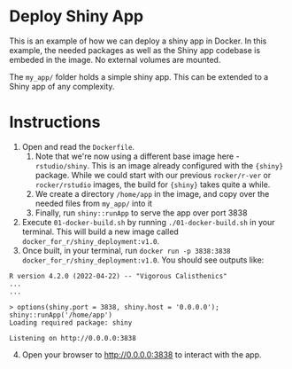 # Deploy Shiny App

This is an example of how we can deploy a shiny app in Docker. In this example, the needed packages as well as the Shiny app codebase is embeded in the image. No external volumes are mounted.

The `my_app/` folder holds a simple shiny app. This can be extended to a Shiny app of any complexity.

# Instructions

1. Open and read the `Dockerfile`. 
   1. Note that we're now using a different base image here - `rstudio/shiny`. This is an image already configured with the `{shiny}` package. While we could start with our previous `rocker/r-ver` or `rocker/rstudio` images, the build for `{shiny}` takes quite a while.
   2. We create a directory `/home/app` in the image, and copy over the needed files from `my_app/` into it
   3. Finally, run `shiny::runApp` to serve the app over port 3838
2. Execute `01-docker-build.sh` by running `./01-docker-build.sh` in your terminal. This will build a new image called `docker_for_r/shiny_deployment:v1.0`.
3. Once built, in your terminal, run `docker run -p 3838:3838 docker_for_r/shiny_deployment:v1.0`. You should see outputs like:
```
R version 4.2.0 (2022-04-22) -- "Vigorous Calisthenics"
...
...

> options(shiny.port = 3838, shiny.host = '0.0.0.0'); shiny::runApp('/home/app')
Loading required package: shiny

Listening on http://0.0.0.0:3838
```
4. Open your browser to http://0.0.0.0:3838 to interact with the app.